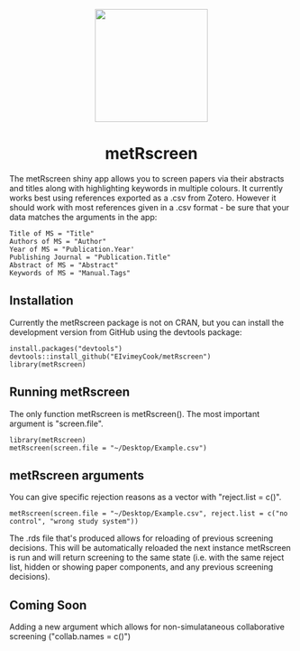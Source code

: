 <p align="center">
  <img src="https://github.com/EIvimeyCook/metRscreen/blob/master/inst/metRscreen/www/logo/metRscreen.png" width = "200"/>
</p>

<div align="center">
 <h1>metRscreen</h1>
</div>

The metRscreen shiny app allows you to screen papers via their abstracts and titles along with highlighting keywords in multiple colours. It currently works best using references exported as a .csv from Zotero. However it should work with most references given in a .csv format - be sure that your data matches the arguments in the app:

```{r}
Title of MS = "Title"
Authors of MS = "Author"
Year of MS = "Publication.Year'
Publishing Journal = "Publication.Title"
Abstract of MS = "Abstract"
Keywords of MS = "Manual.Tags"
```
## Installation
Currently the metRscreen package is not on CRAN, but you can install the development version from GitHub using the devtools package:

```{r}
install.packages("devtools")
devtools::install_github("EIvimeyCook/metRscreen")
library(metRscreen)
```

## Running metRscreen
The only function metRscreen is metRscreen(). The most important argument is "screen.file".

```{r}
library(metRscreen)
metRscreen(screen.file = "~/Desktop/Example.csv")
```

## metRscreen arguments
You can give specific rejection reasons as a vector with "reject.list = c()".

```{r}
metRscreen(screen.file = "~/Desktop/Example.csv", reject.list = c("no control", "wrong study system"))
```

The .rds file that's produced allows for reloading of previous screening decisions. This will be automatically reloaded the next instance metRscreen is run and will return screening to the same state (i.e. with the same reject list, hidden or showing paper components, and any previous screening decisions). 

## Coming Soon
Adding a new argument which allows for non-simulataneous collaborative screening ("collab.names = c()")



